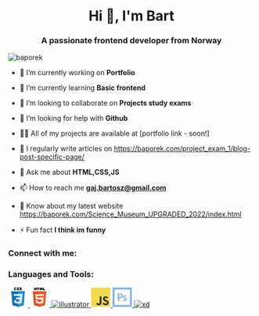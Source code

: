 <h1 align="center">Hi 👋, I'm Bart</h1>
<h3 align="center">A passionate frontend developer from Norway</h3>

<p align="left"> <img src="https://komarev.com/ghpvc/?username=baporek&label=Profile%20views&color=0e75b6&style=flat" alt="baporek" /> </p>

- 🔭 I’m currently working on **Portfolio**

- 🌱 I’m currently learning **Basic frontend**

- 👯 I’m looking to collaborate on **Projects study exams**

- 🤝 I’m looking for help with **Github**

- 👨‍💻 All of my projects are available at [portfolio link - soon!]

- 📝 I regularly write articles on https://baporek.com/project_exam_1/blog-post-specific-page/

- 💬 Ask me about **HTML,CSS,JS**

- 📫 How to reach me **gaj.bartosz@gmail.com**

- 📄 Know about my latest website https://baporek.com/Science_Museum_UPGRADED_2022/index.html

- ⚡ Fun fact **I think im funny**

<h3 align="left">Connect with me:</h3>
<p align="left">
</p>

<h3 align="left">Languages and Tools:</h3>
<p align="left"> <a href="https://www.w3schools.com/css/" target="_blank" rel="noreferrer"> <img src="https://raw.githubusercontent.com/devicons/devicon/master/icons/css3/css3-original-wordmark.svg" alt="css3" width="40" height="40"/> </a> <a href="https://www.w3.org/html/" target="_blank" rel="noreferrer"> <img src="https://raw.githubusercontent.com/devicons/devicon/master/icons/html5/html5-original-wordmark.svg" alt="html5" width="40" height="40"/> </a> <a href="https://www.adobe.com/in/products/illustrator.html" target="_blank" rel="noreferrer"> <img src="https://www.vectorlogo.zone/logos/adobe_illustrator/adobe_illustrator-icon.svg" alt="illustrator" width="40" height="40"/> </a> <a href="https://developer.mozilla.org/en-US/docs/Web/JavaScript" target="_blank" rel="noreferrer"> <img src="https://raw.githubusercontent.com/devicons/devicon/master/icons/javascript/javascript-original.svg" alt="javascript" width="40" height="40"/> </a> <a href="https://www.photoshop.com/en" target="_blank" rel="noreferrer"> <img src="https://raw.githubusercontent.com/devicons/devicon/master/icons/photoshop/photoshop-line.svg" alt="photoshop" width="40" height="40"/> </a> <a href="https://www.adobe.com/products/xd.html" target="_blank" rel="noreferrer"> <img src="https://cdn.worldvectorlogo.com/logos/adobe-xd.svg" alt="xd" width="40" height="40"/> </a> </p>

